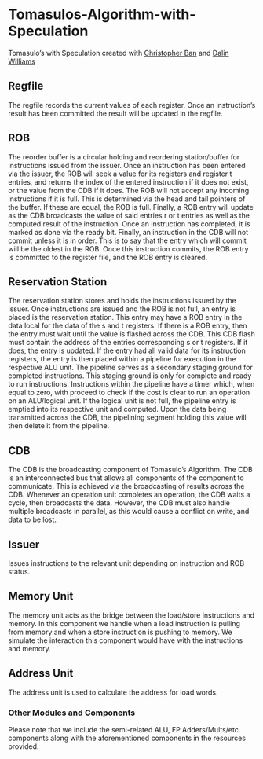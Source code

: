 # Tomasulos-Algorithm-with-Speculation
Tomasulo’s with Speculation created with <a href="https://github.com/chrisban">Christopher Ban</a> and <a href="https://github.com/funkeyfreak">Dalin Williams</a>
<h2>Regfile</h2>
The regfile records the current values of each register. Once an instruction’s result has been committed the result will be updated in the regfile.

<h2>ROB</h2>
The reorder buffer is a circular holding and reordering station/buffer for instructions issued from the issuer. Once an instruction has been entered via the issuer, the ROB will seek a value for its registers and register t entries, and returns the index of the entered instruction if it does not exist, or the value from the CDB if it does. The ROB will not accept any incoming instructions if it is full. This is determined via the head and tail pointers of the buffer. If these are equal, the ROB is full. Finally, a ROB entry will update as the CDB broadcasts the value of said entries r or t entries as well as the computed result of the instruction. Once an instruction has completed, it is marked as done via the ready bit. Finally, an instruction in the CDB will not commit unless it is in order. This is to say that the entry which will commit will be the oldest in the ROB. Once this instruction commits, the ROB entry is committed to the register file, and the ROB entry is cleared.

<h2>Reservation Station</h2>
The reservation station stores and holds the instructions issued by the issuer. Once instructions are issued and the ROB is not full, an entry is placed is the reservation station. This entry may have a ROB entry in the data local for the data of the s and t registers. If there is a ROB entry, then the entry must wait until the value is flashed across the CDB. This CDB flash must contain the address of the entries corresponding s or t registers. If it does, the entry is updated. If the entry had all valid data for its instruction registers, the entry is then placed within a pipeline for execution in the respective ALU unit. The pipeline serves as a secondary staging ground for completed instructions. This staging ground is only for complete and ready to run instructions. Instructions within the pipeline have a timer which, when equal to zero, with proceed to check if the cost is clear to run an operation on an ALU/logical unit. If the logical unit is not full, the pipeline entry is emptied into its respective unit and computed. Upon the data being transmitted across the CDB, the pipelining segment holding this value will then delete it from the pipeline.

<h2>CDB</h2>
The CDB is the broadcasting component of Tomasulo’s Algorithm. The CDB is an interconnected bus that allows all components of the component to communicate. This is achieved via the broadcasting of results across the CDB. Whenever an operation unit completes an operation, the CDB waits a cycle, then broadcasts the data. However, the CDB must also handle multiple broadcasts in parallel, as this would cause a conflict on write, and data to be lost.

<h2>Issuer</h2>
Issues instructions to the relevant unit depending on instruction and ROB status.

<h2>Memory Unit</h2>
The memory unit acts as the bridge between the load/store instructions and memory. In this component we handle when a load instruction is pulling from memory and when a store instruction is pushing to memory. We simulate the interaction this component would have with the instructions and memory.

<h2>Address Unit</h2>
The address unit is used to calculate the address for load words.

<h3>Other Modules and Components</h3>
Please note that we include the semi-related ALU, FP Adders/Mults/etc. components along with the aforementioned components in the resources provided.
